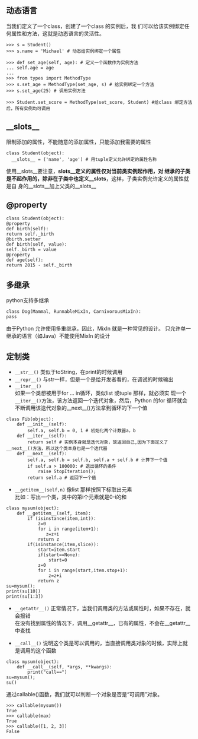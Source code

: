 动态语言
---
当我们定义了一个class，创建了一个class 的实例后，我
们可以给该实例绑定任何属性和方法，这就是动态语言的灵活性。  
```
>>> s = Student()
>>> s.name = 'Michael' # 动态给实例绑定一个属性

>>> def set_age(self, age): # 定义一个函数作为实例方法
... self.age = age
...
>>> from types import MethodType
>>> s.set_age = MethodType(set_age, s) # 给实例绑定一个方法
>>> s.set_age(25) # 调用实例方法

>>> Student.set_score = MethodType(set_score, Student) #给class 绑定方法后，所有实例均可调用
```

\_\_slots\_\_
---
限制添加的属性，不能随意的添加属性，只能添加我需要的属性
```
class Student(object):
  __slots__ = ('name', 'age') # 用tuple定义允许绑定的属性名称
```
使用__slots__要注意，__slots__定义的属性仅对当前类实例起作用，对
继承的子类是不起作用的，除非在子类中也定义__slots__，这样，子类实例允许定义的属性就是自
身的__slots__加上父类的__slots__

@property
---
```
class Student(object):
@property
def birth(self):
return self._birth
@birth.setter
def birth(self, value):
self._birth = value
@property
def age(self):
return 2015 - self._birth
```
多继承
---
python支持多继承  
```
class Dog(Mammal, RunnableMixIn, CarnivorousMixIn):
pass
```
由于Python 允许使用多重继承，因此，MixIn 就是一种常见的设计。
只允许单一继承的语言（如Java）不能使用MixIn 的设计  

定制类
---
- `__str__()` 类似于toString，在print的时候调用
- `__repr__()` 与str一样，但是一个是给开发者看的，在调试的时候输出
- `__iter__()`  
如果一个类想被用于for ... in循环，类似list 或tuple 那样，就必须实
现一个`__iter__()`方法，该方法返回一个迭代对象，然后，Python 的for
循环就会不断调用该迭代对象的__next__()方法拿到循环的下一个值
```
class Fib(object):
    def __init__(self):
        self.a, self.b = 0, 1 # 初始化两个计数器a，b
    def __iter__(self):
        return self # 实例本身就是迭代对象，故返回自己,因为下面定义了__next__()方法，所以这个类本身也是一个迭代器
    def __next__(self):
        self.a, self.b = self.b, self.a + self.b # 计算下一个值
        if self.a > 100000: # 退出循环的条件
            raise StopIteration();
        return self.a # 返回下一个值
```
- `__getitem__(self,n)`
像list 那样按照下标取出元素    
比如：写出一个类，类中的第i个元素就是0-i的和
```
class mysum(object):
    def __getitem__(self, item):
        if (isinstance(item,int)):
            z=0
            for i in range(item+1):
               z=z+i
            return z
        if(isinstance(item,slice)):
            start=item.start
            if(start==None):
                start=0
            z=0
            for i in range(start,item.stop+1):
                z=z+i
            return z
su=mysum();
print(su[10])
print(su[1:3])
```
- `__getattr__()`
正常情况下，当我们调用类的方法或属性时，如果不存在，就会报错  
在没有找到属性的情况下，调用__getattr__，已有的属性，不会在__getattr__中查找

- `__call__()`
说明这个类是可以调用的，当直接调用类对象的时候，实际上就是调用的这个函数  
```
class mysum(object):
    def __call__(self, *args, **kwargs):
        print("call==")
su=mysum();
su()
```
通过callable()函数，我们就可以判断一个对象是否是“可调用”对象。  
```
>>> callable(mysum())
True
>>> callable(max)
True
>>> callable([1, 2, 3])
False
```


